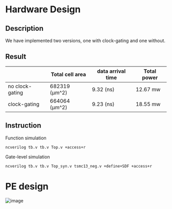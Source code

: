 # Hardware Design

## Description

We have implemented two versions, one with clock-gating and one without.

## Result
|                  | Total cell area | data arrival time |  Total power |
|  ----            | ----            | -----             | ----         |
| no clock-gating  | 682319  (µm^2)  | 9.32 (ns)         | 12.67 mw     |
| clock-gating     | 664064  (µm^2)  | 9.23 (ns)         | 18.55 mw     |

## Instruction
Function simulation
```
ncverilog tb.v tb.v Top.v +access+r
```
Gate-level simulation
```
ncverilog tb.v tb.v Top_syn.v tsmc13_neg.v +define+SDF +access+r
```

# PE design
![image](https://github.com/suchuankai/CNN-accelerator/assets/69788052/3e70f773-2572-415d-958e-0f11e18f5b98)

